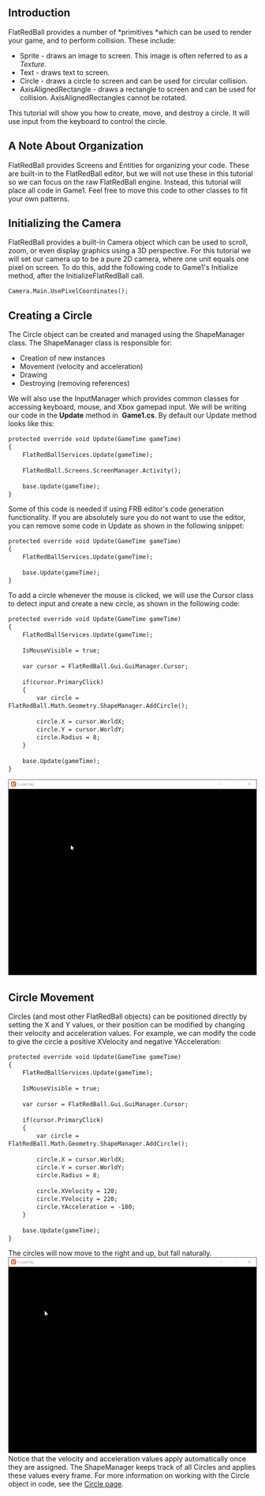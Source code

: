 ## Introduction

FlatRedBall provides a number of *primitives *which can be used to render your game, and to perform collision. These include:

-   Sprite - draws an image to screen. This image is often referred to as a *Texture*.
-   Text - draws text to screen.
-   Circle - draws a circle to screen and can be used for circular collision.
-   AxisAlignedRectangle - draws a rectangle to screen and can be used for collision. AxisAlignedRectangles cannot be rotated.

This tutorial will show you how to create, move, and destroy a circle. It will use input from the keyboard to control the circle.

## A Note About Organization

FlatRedBall provides Screens and Entities for organizing your code. These are built-in to the FlatRedBall editor, but we will not use these in this tutorial so we can focus on the raw FlatRedBall engine. Instead, this tutorial will place all code in Game1. Feel free to move this code to other classes to fit your own patterns.

## Initializing the Camera

FlatRedBall provides a built-in Camera object which can be used to scroll, zoom, or even display graphics using a 3D perspective. For this tutorial we will set our camera up to be a pure 2D camera, where one unit equals one pixel on screen. To do this, add the following code to Game1's Initialize method, after the InitializeFlatRedBall call.

    Camera.Main.UsePixelCoordinates();

## Creating a Circle

The Circle object can be created and managed using the ShapeManager class. The ShapeManager class is responsible for:

-   Creation of new instances
-   Movement (velocity and acceleration)
-   Drawing
-   Destroying (removing references)

We will also use the InputManager which provides common classes for accessing keyboard, mouse, and Xbox gamepad input. We will be writing our code in the **Update** method in  **Game1.cs**. By default our Update method looks like this:

    protected override void Update(GameTime gameTime)
    {
        FlatRedBallServices.Update(gameTime);

        FlatRedBall.Screens.ScreenManager.Activity();

        base.Update(gameTime);
    }

Some of this code is needed if using FRB editor's code generation functionality. If you are absolutely sure you do not want to use the editor, you can remove some code in Update as shown in the following snippet:

    protected override void Update(GameTime gameTime)
    {
        FlatRedBallServices.Update(gameTime);

        base.Update(gameTime);
    }

To add a circle whenever the mouse is clicked, we will use the Cursor class to detect input and create a new circle, as shown in the following code:

    protected override void Update(GameTime gameTime)
    {
        FlatRedBallServices.Update(gameTime);

        IsMouseVisible = true;

        var cursor = FlatRedBall.Gui.GuiManager.Cursor;

        if(cursor.PrimaryClick)
        {
            var circle = FlatRedBall.Math.Geometry.ShapeManager.AddCircle();

            circle.X = cursor.WorldX;
            circle.Y = cursor.WorldY;
            circle.Radius = 8;
        }

        base.Update(gameTime);
    }

[![](/media/2019-10-18_08-40-34.gif)](/media/2019-10-18_08-40-34.gif)

## Circle Movement

Circles (and most other FlatRedBall objects) can be positioned directly by setting the X and Y values, or their position can be modified by changing their velocity and acceleration values. For example, we can modify the code to give the circle a positive XVelocity and negative YAcceleration:

    protected override void Update(GameTime gameTime)
    {
        FlatRedBallServices.Update(gameTime);

        IsMouseVisible = true;

        var cursor = FlatRedBall.Gui.GuiManager.Cursor;

        if(cursor.PrimaryClick)
        {
            var circle = FlatRedBall.Math.Geometry.ShapeManager.AddCircle();

            circle.X = cursor.WorldX;
            circle.Y = cursor.WorldY;
            circle.Radius = 8;

            circle.XVelocity = 120;
            circle.YVelocity = 220;
            circle.YAcceleration = -180;
        }

        base.Update(gameTime);
    }

The circles will now move to the right and up, but fall naturally. [![](/media/2019-10-18_08-44-03.gif)](/media/2019-10-18_08-44-03.gif) Notice that the velocity and acceleration values apply automatically once they are assigned. The ShapeManager keeps track of all Circles and applies these values every frame. For more information on working with the Circle object in code, see the [Circle page](/documentation/api/flatredball/math/geometry/circle.md).
